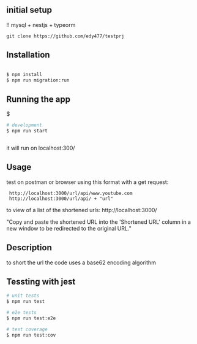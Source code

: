## initial setup
!!  mysql + nestjs + typeorm

    git clone https://github.com/edy477/testprj

## Installation
```bash

$ npm install
$ npm run migration:run


```

## Running the app

$ 

```bash
# development
$ npm run start



```
 it will run on localhost:300/
## Usage
test on postman or browser using this format with a get request:

     http://localhost:3000/url/api/www.youtube.com
     http://localhost:3000/url/api/ + "url"

to  view  of a list of  the shortened urls:  http://localhost:3000/

"Copy and paste the shortened URL into the 'Shortened URL' column in a new window to be redirected to the original URL."



## Description 
to short the url the code uses a  base62 encoding algorithm

## Tessting with jest

```bash
# unit tests
$ npm run test

# e2e tests
$ npm run test:e2e

# test coverage
$ npm run test:cov
```


